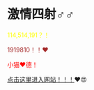 # 激情四射♂♂

<font color="yellow">114,514,191？！</font><br>

<font color="brown">1919810！！❤</font><br>

<font color="red">小猫❤德！</font><br>

[点击这里进入网站！！！](https://cutefunny-my.sharepoint.com/:v:/g/personal/catalpacute_cutefunny_onmicrosoft_com/EXr8r3eS6q9NjwO4snesCoMBuoi_TYjJBLIQqmvnhFIk1w?e=PsVpIS)❤😍
